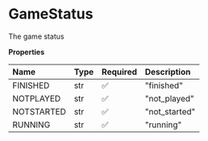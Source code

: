 # GameStatus

The game status

**Properties**

| Name       | Type | Required | Description   |
| :--------- | :--- | :------- | :------------ |
| FINISHED   | str  | ✅       | "finished"    |
| NOTPLAYED  | str  | ✅       | "not_played"  |
| NOTSTARTED | str  | ✅       | "not_started" |
| RUNNING    | str  | ✅       | "running"     |

<!-- This file was generated by liblab | https://liblab.com/ -->
